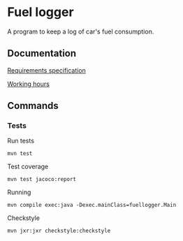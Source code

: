 # Fuel logger

A program to keep a log of car's fuel consumption. 

## Documentation
[Requirements specification](fuel-logger/documentation/requirements.md)

[Working hours](fuel-logger/documentation/working%20hours.md)

## Commands

### Tests
Run tests
```
mvn test
```

Test coverage
```
mvn test jacoco:report
```

Running
```
mvn compile exec:java -Dexec.mainClass=fuellogger.Main
```

Checkstyle
```
mvn jxr:jxr checkstyle:checkstyle
```

